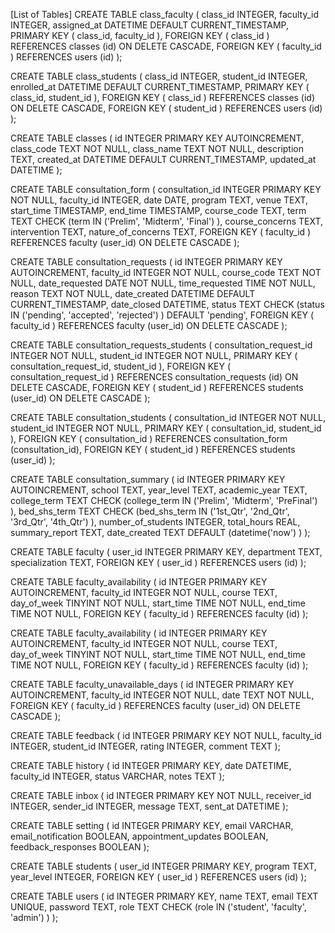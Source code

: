 [List of Tables]
CREATE TABLE class_faculty (
    class_id    INTEGER,
    faculty_id  INTEGER,
    assigned_at DATETIME DEFAULT CURRENT_TIMESTAMP,
    PRIMARY KEY (
        class_id,
        faculty_id
    ),
    FOREIGN KEY (
        class_id
    )
    REFERENCES classes (id) ON DELETE CASCADE,
    FOREIGN KEY (
        faculty_id
    )
    REFERENCES users (id) 
);

CREATE TABLE class_students (
    class_id    INTEGER,
    student_id  INTEGER,
    enrolled_at DATETIME DEFAULT CURRENT_TIMESTAMP,
    PRIMARY KEY (
        class_id,
        student_id
    ),
    FOREIGN KEY (
        class_id
    )
    REFERENCES classes (id) ON DELETE CASCADE,
    FOREIGN KEY (
        student_id
    )
    REFERENCES users (id) 
);

CREATE TABLE classes (
    id          INTEGER  PRIMARY KEY AUTOINCREMENT,
    class_code  TEXT     NOT NULL,
    class_name  TEXT     NOT NULL,
    description TEXT,
    created_at  DATETIME DEFAULT CURRENT_TIMESTAMP,
    updated_at  DATETIME
);

CREATE TABLE consultation_form (
    consultation_id    INTEGER   PRIMARY KEY
                                 NOT NULL,
    faculty_id         INTEGER,
    date               DATE,
    program            TEXT,
    venue              TEXT,
    start_time         TIMESTAMP,
    end_time           TIMESTAMP,
    course_code        TEXT,
    term               TEXT      CHECK (term IN ('Prelim', 'Midterm', 'Final') ),
    course_concerns    TEXT,
    intervention       TEXT,
    nature_of_concerns TEXT,
    FOREIGN KEY (
        faculty_id
    )
    REFERENCES faculty (user_id) ON DELETE CASCADE
);


CREATE TABLE consultation_requests (
    id             INTEGER  PRIMARY KEY AUTOINCREMENT,
    faculty_id     INTEGER  NOT NULL,
    course_code    TEXT     NOT NULL,
    date_requested DATE     NOT NULL,
    time_requested TIME     NOT NULL,
    reason         TEXT     NOT NULL,
    date_created   DATETIME DEFAULT CURRENT_TIMESTAMP,
    date_closed    DATETIME,
    status         TEXT     CHECK (status IN ('pending', 'accepted', 'rejected') ) 
                            DEFAULT 'pending',
    FOREIGN KEY (
        faculty_id
    )
    REFERENCES faculty (user_id) ON DELETE CASCADE
);

CREATE TABLE consultation_requests_students (
    consultation_request_id INTEGER NOT NULL,
    student_id              INTEGER NOT NULL,
    PRIMARY KEY (
        consultation_request_id,
        student_id
    ),
    FOREIGN KEY (
        consultation_request_id
    )
    REFERENCES consultation_requests (id) ON DELETE CASCADE,
    FOREIGN KEY (
        student_id
    )
    REFERENCES students (user_id) ON DELETE CASCADE
);

CREATE TABLE consultation_students (
    consultation_id INTEGER NOT NULL,
    student_id      INTEGER NOT NULL,
    PRIMARY KEY (
        consultation_id,
        student_id
    ),
    FOREIGN KEY (
        consultation_id
    )
    REFERENCES consultation_form (consultation_id),
    FOREIGN KEY (
        student_id
    )
    REFERENCES students (user_id) 
);

CREATE TABLE consultation_summary (
    id                 INTEGER PRIMARY KEY AUTOINCREMENT,
    school             TEXT,
    year_level         TEXT,
    academic_year      TEXT,
    college_term       TEXT    CHECK (college_term IN ('Prelim', 'Midterm', 'PreFinal') ),
    bed_shs_term       TEXT    CHECK (bed_shs_term IN ('1st_Qtr', '2nd_Qtr', '3rd_Qtr', '4th_Qtr') ),
    number_of_students INTEGER,
    total_hours        REAL,
    summary_report     TEXT,
    date_created       TEXT    DEFAULT (datetime('now') ) 
);

CREATE TABLE faculty (
    user_id        INTEGER PRIMARY KEY,
    department     TEXT,
    specialization TEXT,
    FOREIGN KEY (
        user_id
    )
    REFERENCES users (id) 
);

CREATE TABLE faculty_availability (
    id          INTEGER PRIMARY KEY AUTOINCREMENT,
    faculty_id  INTEGER NOT NULL,
    course      TEXT,
    day_of_week TINYINT NOT NULL,
    start_time  TIME    NOT NULL,
    end_time    TIME    NOT NULL,
    FOREIGN KEY (
        faculty_id
    )
    REFERENCES faculty (id) 
);

CREATE TABLE faculty_availability (
    id          INTEGER PRIMARY KEY AUTOINCREMENT,
    faculty_id  INTEGER NOT NULL,
    course      TEXT,
    day_of_week TINYINT NOT NULL,
    start_time  TIME    NOT NULL,
    end_time    TIME    NOT NULL,
    FOREIGN KEY (
        faculty_id
    )
    REFERENCES faculty (id) 
);

CREATE TABLE faculty_unavailable_days (
    id         INTEGER PRIMARY KEY AUTOINCREMENT,
    faculty_id INTEGER NOT NULL,
    date       TEXT    NOT NULL,
    FOREIGN KEY (
        faculty_id
    )
    REFERENCES faculty (user_id) ON DELETE CASCADE
);

CREATE TABLE feedback (
    id         INTEGER PRIMARY KEY
                       NOT NULL,
    faculty_id INTEGER,
    student_id INTEGER,
    rating     INTEGER,
    comment    TEXT
);

CREATE TABLE history (
    id         INTEGER  PRIMARY KEY,
    date       DATETIME,
    faculty_id INTEGER,
    status     VARCHAR,
    notes      TEXT
);

CREATE TABLE inbox (
    id          INTEGER  PRIMARY KEY
                         NOT NULL,
    receiver_id INTEGER,
    sender_id   INTEGER,
    message     TEXT,
    sent_at     DATETIME
);

CREATE TABLE setting (
    id                  INTEGER PRIMARY KEY,
    email               VARCHAR,
    email_notification  BOOLEAN,
    appointment_updates BOOLEAN,
    feedback_responses  BOOLEAN
);

CREATE TABLE students (
    user_id    INTEGER PRIMARY KEY,
    program    TEXT,
    year_level INTEGER,
    FOREIGN KEY (
        user_id
    )
    REFERENCES users (id) 
);

CREATE TABLE users (
    id       INTEGER PRIMARY KEY,
    name     TEXT,
    email    TEXT    UNIQUE,
    password TEXT,
    role     TEXT    CHECK (role IN ('student', 'faculty', 'admin') ) 
);
